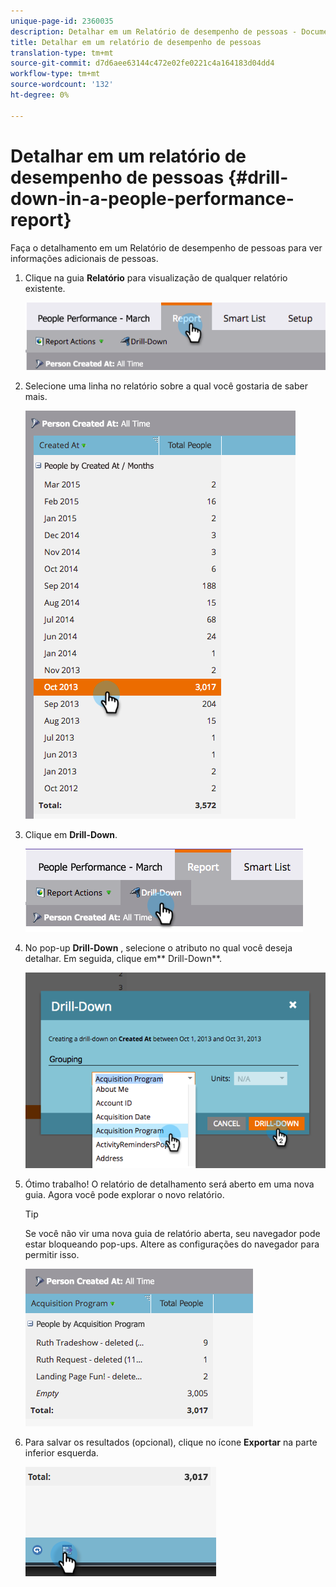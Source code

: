 ```yaml
---
unique-page-id: 2360035
description: Detalhar em um Relatório de desempenho de pessoas - Documentos do Marketing - Documentação do produto
title: Detalhar em um relatório de desempenho de pessoas
translation-type: tm+mt
source-git-commit: d7d6aee63144c472e02fe0221c4a164183d04dd4
workflow-type: tm+mt
source-wordcount: '132'
ht-degree: 0%

---
```



# Detalhar em um relatório de desempenho de pessoas {#drill-down-in-a-people-performance-report}

Faça o detalhamento em um Relatório de desempenho de pessoas para ver informações adicionais de pessoas.

1. Clique na guia **Relatório** para visualização de qualquer relatório existente.

   ![](assets/one.png)

1. Selecione uma linha no relatório sobre a qual você gostaria de saber mais.

   ![](assets/two.png)

1. Clique em **Drill-Down**.

   ![](assets/three.png)

1. No pop-up **Drill-Down** , selecione o atributo no qual você deseja detalhar. Em seguida, clique em** Drill-Down**.

   ![](assets/four.png)

1. Ótimo trabalho! O relatório de detalhamento será aberto em uma nova guia. Agora você pode explorar o novo relatório.

   >[!TIP]
   >
   >Se você não vir uma nova guia de relatório aberta, seu navegador pode estar bloqueando pop-ups. Altere as configurações do navegador para permitir isso.

   ![](assets/five.png)

1. Para salvar os resultados (opcional), clique no ícone **Exportar** na parte inferior esquerda.

   ![](assets/six.png)

